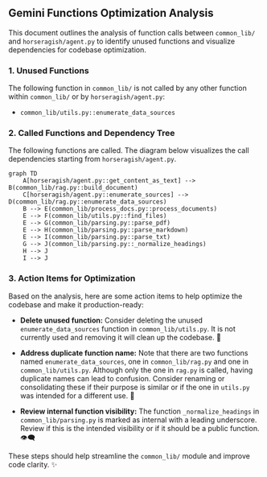 ## Gemini Functions Optimization Analysis

This document outlines the analysis of function calls between `common_lib/` and `horseragish/agent.py` to identify unused functions and visualize dependencies for codebase optimization.

### 1. Unused Functions

The following function in `common_lib/` is not called by any other function within `common_lib/` or by `horseragish/agent.py`:

*   `common_lib/utils.py::enumerate_data_sources`

### 2. Called Functions and Dependency Tree

The following functions are called. The diagram below visualizes the call dependencies starting from `horseragish/agent.py`.

```mermaid
graph TD
    A[horseragish/agent.py::get_content_as_text] --> B(common_lib/rag.py::build_document)
    C[horseragish/agent.py::enumerate_sources] --> D(common_lib/rag.py::enumerate_data_sources)
    B --> E(common_lib/process_docs.py::process_documents)
    E --> F(common_lib/utils.py::find_files)
    E --> G(common_lib/parsing.py::parse_pdf)
    E --> H(common_lib/parsing.py::parse_markdown)
    E --> I(common_lib/parsing.py::parse_txt)
    G --> J(common_lib/parsing.py::_normalize_headings)
    H --> J
    I --> J
```

### 3. Action Items for Optimization

Based on the analysis, here are some action items to help optimize the codebase and make it production-ready:

*   **Delete unused function:** Consider deleting the unused `enumerate_data_sources` function in `common_lib/utils.py`. It is not currently used and removing it will clean up the codebase. 👋

*   **Address duplicate function name:** Note that there are two functions named `enumerate_data_sources`, one in `common_lib/rag.py` and one in `common_lib/utils.py`. Although only the one in `rag.py` is called, having duplicate names can lead to confusion. Consider renaming or consolidating these if their purpose is similar or if the one in `utils.py` was intended for a different use. 🤔

*   **Review internal function visibility:** The function `_normalize_headings` in `common_lib/parsing.py` is marked as internal with a leading underscore. Review if this is the intended visibility or if it should be a public function. 👁️‍🗨️

These steps should help streamline the `common_lib/` module and improve code clarity. ✨

